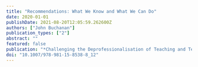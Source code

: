 ```yaml
---
title: "Recommendations: What We Know and What We Can Do"
date: 2020-01-01
publishDate: 2021-08-20T12:05:59.262600Z
authors: ["John Buchanan"]
publication_types: ["2"]
abstract: ""
featured: false
publication: "*Challenging the Deprofessionalisation of Teaching and Teachers*"
doi: "10.1007/978-981-15-8538-8_12"
---
```


